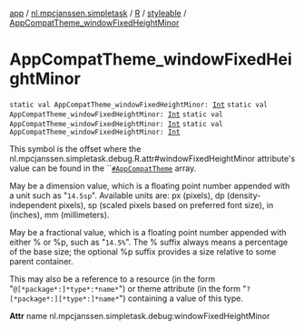 [app](../../../index.md) / [nl.mpcjanssen.simpletask](../../index.md) / [R](../index.md) / [styleable](index.md) / [AppCompatTheme_windowFixedHeightMinor](.)

# AppCompatTheme_windowFixedHeightMinor

`static val AppCompatTheme_windowFixedHeightMinor: `[`Int`](https://kotlinlang.org/api/latest/jvm/stdlib/kotlin/-int/index.html)
`static val AppCompatTheme_windowFixedHeightMinor: `[`Int`](https://kotlinlang.org/api/latest/jvm/stdlib/kotlin/-int/index.html)
`static val AppCompatTheme_windowFixedHeightMinor: `[`Int`](https://kotlinlang.org/api/latest/jvm/stdlib/kotlin/-int/index.html)
`static val AppCompatTheme_windowFixedHeightMinor: `[`Int`](https://kotlinlang.org/api/latest/jvm/stdlib/kotlin/-int/index.html)

This symbol is the offset where the nl.mpcjanssen.simpletask.debug.R.attr#windowFixedHeightMinor attribute's value can be found in the ``[`#AppCompatTheme`](-app-compat-theme.md) array.

May be a dimension value, which is a floating point number appended with a unit such as "`14.5sp`". Available units are: px (pixels), dp (density-independent pixels), sp (scaled pixels based on preferred font size), in (inches), mm (millimeters).

May be a fractional value, which is a floating point number appended with either % or %p, such as "`14.5%`". The % suffix always means a percentage of the base size; the optional %p suffix provides a size relative to some parent container.

This may also be a reference to a resource (in the form "`@[*package*:]*type*:*name*`") or theme attribute (in the form "`?[*package*:][*type*:]*name*`") containing a value of this type.

**Attr**
name nl.mpcjanssen.simpletask.debug:windowFixedHeightMinor

